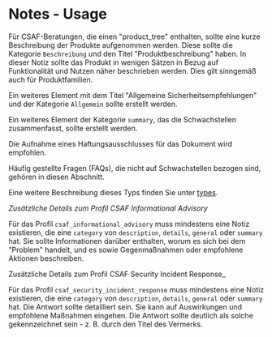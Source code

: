 # Notes - Usage

Für CSAF-Beratungen, die einen "product_tree" enthalten, sollte eine kurze Beschreibung der Produkte aufgenommen werden.
Diese sollte die Kategorie `Beschreibung` und den Titel "Produktbeschreibung" haben.
In dieser Notiz sollte das Produkt in wenigen Sätzen in Bezug auf Funktionalität und Nutzen näher beschrieben werden.
Dies gilt sinngemäß auch für Produktfamilien.

Ein weiteres Element mit dem Titel "Allgemeine Sicherheitsempfehlungen" und der Kategorie `Allgemein` sollte erstellt werden.

Ein weiteres Element der Kategorie `summary`, das die Schwachstellen zusammenfasst, sollte erstellt werden.

Die Aufnahme eines Haftungsausschlusses für das Dokument wird empfohlen.

Häufig gestellte Fragen (FAQs), die nicht auf Schwachstellen bezogen sind, gehören in diesen Abschnitt.

Eine weitere Beschreibung dieses Typs finden Sie unter [types](types/notes-usage.de.md).

_Zusätzliche Details zum Profil CSAF Informational Advisory_

Für das Profil `csaf_informational_advisory` muss mindestens eine Notiz existieren, die eine `category` von `description`, `details`, `general` oder `summary` hat.
Sie sollte Informationen darüber enthalten, worum es sich bei dem "Problem" handelt, und es sowie Gegenmaßnahmen oder empfohlene Aktionen beschreiben.

Zusätzliche Details zum Profil CSAF Security Incident Response_

Für das Profil `csaf_security_incident_response` muss mindestens eine Notiz existieren, die eine `category` von `description`, `details`, `general` oder `summary` hat.
Die Antwort sollte detailliert sein. Sie kann auf Auswirkungen und empfohlene Maßnahmen eingehen.
Die Antwort sollte deutlich als solche gekennzeichnet sein - z. B. durch den Titel des Vermerks.
